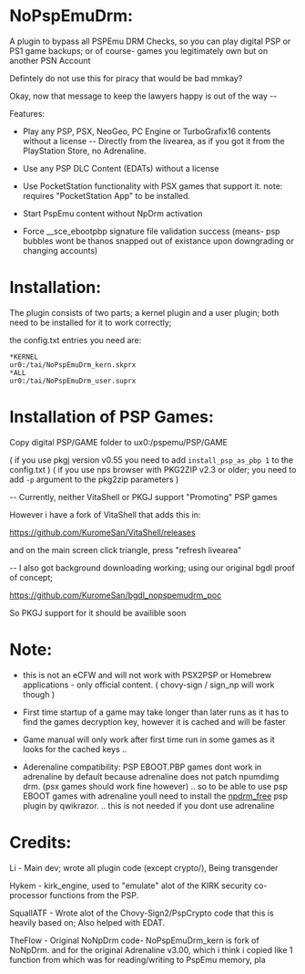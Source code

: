 # NoPspEmuDrm:

A plugin to bypass all PSPEmu DRM Checks,
so you can play digital PSP or PS1 game backups; or of course- games you legitimately own but on another PSN Account

Defintely do not use this for piracy that would be bad mmkay?

Okay, now that message to keep the lawyers happy is out of the way --

Features: 

- Play any PSP, PSX, NeoGeo, PC Engine or TurboGrafix16 contents without a license
-- Directly from the livearea, as if you got it from the PlayStation Store, no Adrenaline.

- Use any PSP DLC Content (EDATs) without a license

- Use PocketStation functionality with PSX games that support it.
  note: requires "PocketStation App" to be installed.

- Start PspEmu content without NpDrm activation

- Force \_\_sce\_ebootpbp signature file validation success (means- psp bubbles wont be thanos snapped out of existance upon downgrading or changing accounts)
  
# Installation:
The plugin consists of two parts; a kernel plugin and a user plugin;
both need to be installed for it to work correctly;

the config.txt entries you need are:

```
*KERNEL
ur0:/tai/NoPspEmuDrm_kern.skprx
*ALL
ur0:/tai/NoPspEmuDrm_user.suprx
```

# Installation of PSP Games:
Copy digital PSP/GAME folder to ux0:/pspemu/PSP/GAME

( if you use pkgj version v0.55 you need to add `install_psp_as_pbp 1` to the config.txt )
( if you use nps browser with PKG2ZIP v2.3 or older; you need to add `-p` argument to the pkg2zip parameters )

-- 
Currently, neither VitaShell or PKGJ support "Promoting" PSP games

However i have a fork of VitaShell that adds this in:

https://github.com/KuromeSan/VitaShell/releases

and on the main screen click triangle, press "refresh livearea"

--
I also got background downloading working; using our original bgdl proof of concept;

https://github.com/KuromeSan/bgdl_nopspemudrm_poc

So PKGJ support for it should be availible soon

# Note:
- this is not an eCFW and will not work with PSX2PSP or Homebrew applications - only official content. ( chovy-sign / sign_np will work though )

- First time startup of a game may take longer than later runs as it has to find the games decryption key, however it is cached and will be faster

- Game manual will only work after first time run in some games as it looks for the cached keys ..

- Aderenaline compatibility: 
PSP EBOOT.PBP games dont work in adrenaline by default because adrenaline does not patch npumdimg drm. (psx games should work fine however)
..
so to be able to use psp EBOOT games with adrenaline youll need to install the [npdrm_free](https://github.com/qwikrazor87/npdrm_free) psp plugin by qwikrazor.
..
this is not needed if you dont use adrenaline

# Credits:

Li         - Main dev; wrote all plugin code (except crypto/), Being transgender

Hykem      - kirk_engine, used to "emulate" alot of the KIRK security co-processor functions from the PSP.

SquallATF  - Wrote alot of the Chovy-Sign2/PspCrypto code that this is heavily based on; Also helped with EDAT. 

TheFlow    - Original NoNpDrm code- NoPspEmuDrm_kern is fork of NoNpDrm.
             and for the original Adrenaline v3.00, which i think i copied like 1 function from
			 which was for reading/writing to PspEmu memory,
 pla
